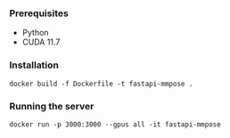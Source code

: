 ### Prerequisites

- Python
- CUDA 11.7

### Installation

```
docker build -f Dockerfile -t fastapi-mmpose .
```

### Running the server

```
docker run -p 3000:3000 --gpus all -it fastapi-mmpose
```
